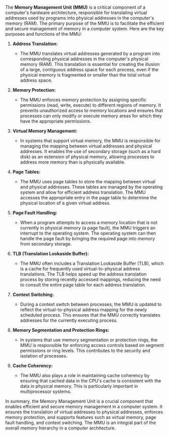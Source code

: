 The **Memory Management Unit (MMU)** is a critical component of a computer's hardware architecture, responsible for translating virtual addresses used by programs into physical addresses in the computer's memory (RAM). The primary purpose of the MMU is to facilitate the efficient and secure management of memory in a computer system. Here are the key purposes and functions of the MMU:

1. **Address Translation:**
   - The MMU translates virtual addresses generated by a program into corresponding physical addresses in the computer's physical memory (RAM). This translation is essential for creating the illusion of a large, contiguous address space for each process, even if the physical memory is fragmented or smaller than the total virtual address space.

2. **Memory Protection:**
   - The MMU enforces memory protection by assigning specific permissions (read, write, execute) to different regions of memory. It prevents unauthorized access to memory locations and ensures that processes can only modify or execute memory areas for which they have the appropriate permissions.

3. **Virtual Memory Management:**
   - In systems that support virtual memory, the MMU is responsible for managing the mapping between virtual addresses and physical addresses. It enables the use of secondary storage (such as a hard disk) as an extension of physical memory, allowing processes to address more memory than is physically available.

4. **Page Tables:**
   - The MMU uses page tables to store the mapping between virtual and physical addresses. These tables are managed by the operating system and allow for efficient address translation. The MMU accesses the appropriate entry in the page table to determine the physical location of a given virtual address.

5. **Page Fault Handling:**
   - When a program attempts to access a memory location that is not currently in physical memory (a page fault), the MMU triggers an interrupt to the operating system. The operating system can then handle the page fault by bringing the required page into memory from secondary storage.

6. **TLB (Translation Lookaside Buffer):**
   - The MMU often includes a Translation Lookaside Buffer (TLB), which is a cache for frequently used virtual-to-physical address translations. The TLB helps speed up the address translation process by storing recently accessed mappings, reducing the need to consult the entire page table for each address translation.

7. **Context Switching:**
   - During a context switch between processes, the MMU is updated to reflect the virtual-to-physical address mapping for the newly scheduled process. This ensures that the MMU correctly translates addresses for the currently executing process.

8. **Memory Segmentation and Protection Rings:**
   - In systems that use memory segmentation or protection rings, the MMU is responsible for enforcing access controls based on segment permissions or ring levels. This contributes to the security and isolation of processes.

9. **Cache Coherency:**
   - The MMU also plays a role in maintaining cache coherency by ensuring that cached data in the CPU's cache is consistent with the data in physical memory. This is particularly important in multiprocessor systems.

In summary, the Memory Management Unit is a crucial component that enables efficient and secure memory management in a computer system. It ensures the translation of virtual addresses to physical addresses, enforces memory protection, and supports features such as virtual memory, page fault handling, and context switching. The MMU is an integral part of the overall memory hierarchy in a computer architecture.

